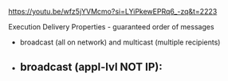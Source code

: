 https://youtu.be/wfz5jYVMcmo?si=LYiPkewEPRq6_-zq&t=2223

Execution Delivery Properties - guaranteed order of messages
- broadcast (all on network) and multicast (multiple recipients)
- broadcast (appl-lvl NOT IP):
	- 
